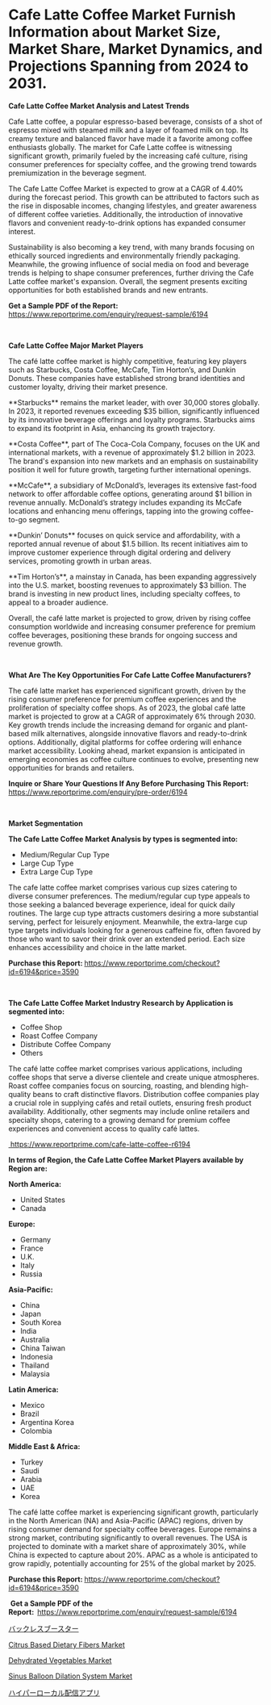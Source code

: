 <p><h1>Cafe Latte Coffee Market Furnish Information about Market Size, Market Share, Market Dynamics, and Projections Spanning from 2024 to 2031.</h1></p><p><strong>Cafe Latte Coffee Market Analysis and Latest Trends</strong></p>
<p><p>Cafe Latte coffee, a popular espresso-based beverage, consists of a shot of espresso mixed with steamed milk and a layer of foamed milk on top. Its creamy texture and balanced flavor have made it a favorite among coffee enthusiasts globally. The market for Cafe Latte coffee is witnessing significant growth, primarily fueled by the increasing café culture, rising consumer preferences for specialty coffee, and the growing trend towards premiumization in the beverage segment.</p><p>The Cafe Latte Coffee Market is expected to grow at a CAGR of 4.40% during the forecast period. This growth can be attributed to factors such as the rise in disposable incomes, changing lifestyles, and greater awareness of different coffee varieties. Additionally, the introduction of innovative flavors and convenient ready-to-drink options has expanded consumer interest. </p><p>Sustainability is also becoming a key trend, with many brands focusing on ethically sourced ingredients and environmentally friendly packaging. Meanwhile, the growing influence of social media on food and beverage trends is helping to shape consumer preferences, further driving the Cafe Latte coffee market's expansion. Overall, the segment presents exciting opportunities for both established brands and new entrants.</p></p>
<p><strong>Get a Sample PDF of the Report:&nbsp;</strong> <a href="https://www.reportprime.com/enquiry/request-sample/6194">https://www.reportprime.com/enquiry/request-sample/6194</a></p>
<p>&nbsp;</p>
<p><strong>Cafe Latte Coffee Major Market Players</strong></p>
<p><p>The café latte coffee market is highly competitive, featuring key players such as Starbucks, Costa Coffee, McCafe, Tim Horton’s, and Dunkin Donuts. These companies have established strong brand identities and customer loyalty, driving their market presence.</p><p>**Starbucks** remains the market leader, with over 30,000 stores globally. In 2023, it reported revenues exceeding $35 billion, significantly influenced by its innovative beverage offerings and loyalty programs. Starbucks aims to expand its footprint in Asia, enhancing its growth trajectory.</p><p>**Costa Coffee**, part of The Coca-Cola Company, focuses on the UK and international markets, with a revenue of approximately $1.2 billion in 2023. The brand's expansion into new markets and an emphasis on sustainability position it well for future growth, targeting further international openings.</p><p>**McCafe**, a subsidiary of McDonald’s, leverages its extensive fast-food network to offer affordable coffee options, generating around $1 billion in revenue annually. McDonald’s strategy includes expanding its McCafe locations and enhancing menu offerings, tapping into the growing coffee-to-go segment.</p><p>**Dunkin’ Donuts** focuses on quick service and affordability, with a reported annual revenue of about $1.5 billion. Its recent initiatives aim to improve customer experience through digital ordering and delivery services, promoting growth in urban areas.</p><p>**Tim Horton’s**, a mainstay in Canada, has been expanding aggressively into the U.S. market, boosting revenues to approximately $3 billion. The brand is investing in new product lines, including specialty coffees, to appeal to a broader audience.</p><p>Overall, the café latte market is projected to grow, driven by rising coffee consumption worldwide and increasing consumer preference for premium coffee beverages, positioning these brands for ongoing success and revenue growth.</p></p>
<p>&nbsp;</p>
<p><strong>What Are The Key Opportunities For Cafe Latte Coffee Manufacturers?</strong></p>
<p><p>The café latte market has experienced significant growth, driven by the rising consumer preference for premium coffee experiences and the proliferation of specialty coffee shops. As of 2023, the global café latte market is projected to grow at a CAGR of approximately 6% through 2030. Key growth trends include the increasing demand for organic and plant-based milk alternatives, alongside innovative flavors and ready-to-drink options. Additionally, digital platforms for coffee ordering will enhance market accessibility. Looking ahead, market expansion is anticipated in emerging economies as coffee culture continues to evolve, presenting new opportunities for brands and retailers.</p></p>
<p><strong>Inquire or Share Your Questions If Any Before Purchasing This Report:</strong> <a href="https://www.reportprime.com/enquiry/pre-order/6194">https://www.reportprime.com/enquiry/pre-order/6194</a></p>
<p>&nbsp;</p>
<p><strong>Market Segmentation</strong></p>
<p><strong>The Cafe Latte Coffee Market Analysis by types is segmented into:</strong></p>
<p><ul><li>Medium/Regular Cup Type</li><li>Large Cup Type</li><li>Extra Large Cup Type</li></ul></p>
<p><p>The cafe latte coffee market comprises various cup sizes catering to diverse consumer preferences. The medium/regular cup type appeals to those seeking a balanced beverage experience, ideal for quick daily routines. The large cup type attracts customers desiring a more substantial serving, perfect for leisurely enjoyment. Meanwhile, the extra-large cup type targets individuals looking for a generous caffeine fix, often favored by those who want to savor their drink over an extended period. Each size enhances accessibility and choice in the latte market.</p></p>
<p><strong>Purchase this Report:&nbsp;</strong><a href="https://www.reportprime.com/checkout?id=6194&price=3590">https://www.reportprime.com/checkout?id=6194&price=3590</a></p>
<p>&nbsp;</p>
<p><strong>The Cafe Latte Coffee Market Industry Research by Application is segmented into:</strong></p>
<p><ul><li>Coffee Shop</li><li>Roast Coffee Company</li><li>Distribute Coffee Company</li><li>Others</li></ul></p>
<p><p>The café latte coffee market comprises various applications, including coffee shops that serve a diverse clientele and create unique atmospheres. Roast coffee companies focus on sourcing, roasting, and blending high-quality beans to craft distinctive flavors. Distribution coffee companies play a crucial role in supplying cafés and retail outlets, ensuring fresh product availability. Additionally, other segments may include online retailers and specialty shops, catering to a growing demand for premium coffee experiences and convenient access to quality café lattes.</p></p>
<p><a href="https://www.reportprime.com/cafe-latte-coffee-r6194">&nbsp;https://www.reportprime.com/cafe-latte-coffee-r6194</a></p>
<p><strong>In terms of Region, the Cafe Latte Coffee Market Players available by Region are:</strong></p>
<p>
    <p> <strong> North America: </strong>
        <ul>
            <li>United States</li>
            <li>Canada</li>
        </ul>
        </p> 
    <p> <strong> Europe: </strong>
        <ul>
            <li>Germany</li>
            <li>France</li>
            <li>U.K.</li>
            <li>Italy</li>
            <li>Russia</li>
        </ul>
        </p> 
    <p> <strong> Asia-Pacific: </strong>
        <ul>
            <li>China</li>
            <li>Japan</li>
            <li>South Korea</li>
            <li>India</li>
            <li>Australia</li>
            <li>China Taiwan</li>
            <li>Indonesia</li>
            <li>Thailand</li>
            <li>Malaysia</li>
        </ul>
        </p> 
    <p> <strong> Latin America: </strong>
        <ul>
            <li>Mexico</li>
            <li>Brazil</li>
            <li>Argentina Korea</li>
            <li>Colombia</li>
        </ul>
        </p> 
    <p> <strong> Middle East & Africa: </strong>
        <ul>
            <li>Turkey</li>
            <li>Saudi</li>
            <li>Arabia</li>
            <li>UAE</li>
            <li>Korea</li>
        </ul>
    </p>
    </p>
<p><p>The café latte coffee market is experiencing significant growth, particularly in the North American (NA) and Asia-Pacific (APAC) regions, driven by rising consumer demand for specialty coffee beverages. Europe remains a strong market, contributing significantly to overall revenues. The USA is projected to dominate with a market share of approximately 30%, while China is expected to capture about 20%. APAC as a whole is anticipated to grow rapidly, potentially accounting for 25% of the global market by 2025.</p></p>
<p><strong>Purchase this Report: </strong><a href="https://www.reportprime.com/checkout?id=6194&price=3590">https://www.reportprime.com/checkout?id=6194&price=3590</a></p>
<p>&nbsp;<strong>Get a Sample PDF of the Report:&nbsp;&nbsp;</strong><a href="https://www.reportprime.com/enquiry/request-sample/6194">https://www.reportprime.com/enquiry/request-sample/6194</a></p>
<p><strong></strong></p>
<p><p><a href="https://medium.com/@johnson154chris/%E4%BB%A5%E4%B8%8B%E3%81%AE%E6%96%87%E3%82%92%E6%97%A5%E6%9C%AC%E8%AA%9E%E3%81%AB%E7%BF%BB%E8%A8%B3%E3%81%97%E3%81%BE%E3%81%99-f352ca6054cd">バックレスブースター</a></p><p><a href="https://www.linkedin.com/pulse/analyzing-key-drivers-citrus-based-dietary-fibers-market-trends-g43tf?trackingId=Ou5uqxwrSXa%2FRf%2BSAUVD7A%3D%3D">Citrus Based Dietary Fibers Market</a></p><p><a href="https://www.linkedin.com/pulse/dehydrated-vegetables-market-trends-regional-insights-forecasted-9venf?trackingId=RGOYaxWbRjqBMacQNnc%2Bcw%3D%3D">Dehydrated Vegetables Market</a></p><p><a href="https://issuu.com/reportprime-2/docs/sinus-balloon-dilation-system-marke_f9aff1445725e3">Sinus Balloon Dilation System Market</a></p><p><a href="https://medium.com/@gregoriookeefe2023/%E5%B8%82%E5%A0%B4%E3%81%AE%E3%83%AA%E3%83%BC%E3%83%80%E3%83%BC%E3%81%A8%E9%81%85%E3%82%8C%E3%81%9F%E8%80%85-%E3%82%B0%E3%83%AD%E3%83%BC%E3%83%90%E3%83%AB%E3%83%8F%E3%82%A4%E3%83%91%E3%83%BC%E3%83%AD%E3%83%BC%E3%82%AB%E3%83%AB%E3%83%87%E3%83%AA%E3%83%90%E3%83%AA%E3%83%BC%E3%82%A2%E3%83%97%E3%83%AA%E5%B8%82%E5%A0%B4%E3%81%AE%E3%83%88%E3%83%AC%E3%83%B3%E3%83%89%E3%81%A8%E4%BA%88%E6%B8%AC-2024%E5%B9%B4-2031%E5%B9%B4-7be1ad7ed4ec">ハイパーローカル配信アプリ</a></p></p>